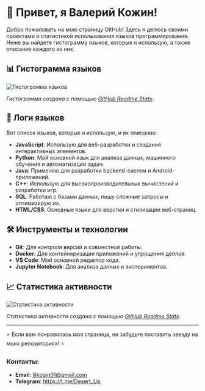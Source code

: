 # 🚀 Привет, я Валерий Кожин!

Добро пожаловать на мою страницу GitHub! Здесь я делюсь своими проектами и статистикой использования языков программирования. Ниже вы найдете гистограмму языков, которые я использую, а также описание каждого из них.

## 📊 Гистограмма языков

![Гистограмма языков](https://github-readme-stats.vercel.app/api/top-langs/?username=valery19&layout=compact&theme=radical)

*Гистограмма создана с помощью [GitHub Readme Stats](https://github.com/anuraghazra/github-readme-stats).*

## 📝 Логи языков

Вот список языков, которые я использую, и их описание:

- **JavaScript**: Использую для веб-разработки и создания интерактивных элементов.
- **Python**: Мой основной язык для анализа данных, машинного обучения и автоматизации задач.
- **Java**: Применяю для разработки backend-систем и Android-приложений.
- **C++**: Использую для высокопроизводительных вычислений и разработки игр.
- **SQL**: Работаю с базами данных, пишу сложные запросы и оптимизирую их.
- **HTML/CSS**: Основные языки для верстки и стилизации веб-страниц.

## 🛠️ Инструменты и технологии

- **Git**: Для контроля версий и совместной работы.
- **Docker**: Для контейнеризации приложений и упрощения деплоя.
- **VS Code**: Мой основной редактор кода.
- **Jupyter Notebook**: Для анализа данных и экспериментов.

## 📈 Статистика активности

![Статистика активности](https://github-readme-stats.vercel.app/api?username=valery19&show_icons=true&theme=radical)

*Статистика активности создана с помощью [GitHub Readme Stats](https://github.com/anuraghazra/github-readme-stats).*

---

⭐ Если вам понравилась моя страница, не забудьте поставить звезду на моих репозиториях! ⭐

### Контакты:
- **Email**: lilkogin01@gmail.com
- **Telegram**: https://t.me/Desert_Lis
